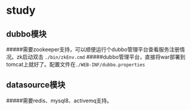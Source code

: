# study

## dubbo模块
#####需要zookeeper支持，可以顺便运行个dubbo管理平台查看服务注册情况。zk启动双击 `./bin/zkEnv.cmd`
#####dubbo管理平台，直接将war部署到tomcat上就好了。配置文件在`./WEB-INF/dubbo.properties`

## datasource模块
#####需要redis、mysql8、activemq支持。